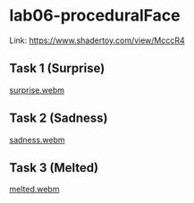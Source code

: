 # lab06-proceduralFace

Link: https://www.shadertoy.com/view/McccR4

## Task 1 (Surprise)

[surprise.webm](https://github.com/user-attachments/assets/c8d293b9-9b80-4235-be4d-b84783175238)

## Task 2 (Sadness)

[sadness.webm](https://github.com/user-attachments/assets/94a9f099-4024-4759-946c-fb2225f5b10c)

## Task 3 (Melted)

[melted.webm](https://github.com/user-attachments/assets/f1604bc8-c8c0-4787-8369-46a189cbf767)
